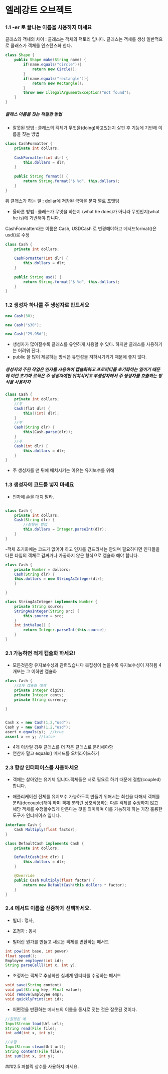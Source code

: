 # 엘레강트 오브젝트

### 1.1  -er 로 끝나는 이름을 사용하지 마세요 
클래스와 객체의 차이 : 클래스는 객체의 팩토리 입니다. 클래스는 객체를 생성
일반적으로 클래스가 객체를 인스턴스화 한다.

~~~java
class Shape {
    public Shape make(String name) {
        if(name.equals("circle")){
            return new Circle();
        }
        if(name.equals("rectangle")){
            return new Rectangle();
        }
        throw new IllegalArgumentException("not found");
    }
}
~~~ 

##### 클래스 이름을 짓는 적절한 방법 <Br>
- 잘못된 방법 : 클래스의 객체가 무엇을(doing)하고있는지 살핀 후 기능에 기반해 이름을 짓는 방법
~~~java
class CashFormatter {
    private int dollars;
 
    CashFormatter(int dlr) {
        this.dollars = dlr;
    }
 
    public String format() {
        return String.format("$ %d", this.dollars);
    }
}
~~~
 위 클래스가 하는 일 : dollar에 저장된 금액을 문자 열로 포맷팅
 
- 올바른 방법 : 클래스가 무엇을 하는지 (what he does)가 아니라 무엇인지(what he is)에 기반해야 합니다.

CashFormatter라는 이름은 Cash, USDCash 로 변경해야하고 메서드format()은 usd()로 수정

~~~java
class Cash {
    private int dollars;
 
    CashFormatter(int dlr) {
        this.dollars = dlr;
    }
 
    public String usd() {
        return String.format("$ %d", this.dollars);
    }
}
~~~

### 1.2 생성자 하나를 주 생성자로 만드세요 

~~~java
new Cash(30);

new Cash("$30");

new Cash("29.95d");
~~~

- 생성자가 많아질수록 클래스를 유연하게 사용할 수 있다. 하지만 클래스를 사용하기는 어려워 진다.
- public 을 많이 제공하는 방식은 유연성을 저하시기키기 때문에 좋지 않다.

##### 생성자의 주된 작업은 인자를 사용하여 캡슐화하고 프로퍼티를 초기화하는 일이기 때문에 이런 초기화 로직은 주 생성자에만 위치시키고 부생성자에서 주 생성자를 호출하는 방식을 사용하자

~~~java
class Cash {
    private int dollars;
    //부
    Cash(flat dlr) {
        this((int) dlr);
    }
    //부
    Cash(String dlr) {
        this(Cash.parse(dlr));
    }
    //주
    Cash(int dlr) {
        this.dollars = dlr;
    }
}
~~~
- 주 생성자를 맨 뒤에 배치시키는 이유는 유지보수를 위해

### 1.3 생성자에 코드를 넣지 마세요 
- 인자에 손을 대지 말라.
~~~java

class Cash {
    private int dollars;
    Cash(String dlr) {
        //잘못된 방법
        this.dollars = Integer.parseInt(dlr);
    }
}
~~~
-객체 초기화에는 코드가 없어야 하고 인자를 건드려서는 안되며 필요하다면 인다들을 다른 타입의 객체로 감싸거나 가공하지 않은 형식으로 캡슐화 해야 합니다. 

~~~java 
class Cash {
    private Number = dollors;
    Cash(String dlr) {
    this.dollors = new StringAsInteger(dlr);
    }

}

class StringAsInteger implements Number {
    private String source;
    StringAsInteger(String src) {
        this.source = src;
    }
    int intValue() {
        return Integer.parseInt(this.source);
    }
}
~~~

### 2.1 가능하면 적게 캡슐화 하세요!
- 모든것은함 유지보수성과 관련있습니다 복잡성이 높을수록 유지보수성이 저하됨 4개또는 그 이하만 캡슐화

~~~java
class Cash {
    //3개 캡슐화 예제 
    private Integer digits;
    private Integer cents;
    private String currency;
    
}


Cash x = new Cash(1,2,"usd");
Cash y = new Cash(1,2,"usd");
asert x.equals(y);  //true
assert x == y; //false

~~~
- 4개 이상일 경우 클래스를 더 작은 클래스로 분리해야함
- 연산자 말고 equals() 메서드를 오버라이드하기

### 2.3 항상 인터페이스를 사용하세요
- 객체는 살아있는 유기체 입니다.객체들은 서로 필요로 하기 때문에 결합(coupled)합니다.

- 애플리케이션 전체를 유지보수 가능하도록 만들기 위해서는 최선을 다해서 객체를 분리(decouple)해야 하며 객체 분리란 상호작용하는 다른
객체를 수정하지 않고 해당 객체를 수정할수있게 만든다는 것을 의미하며 이를 가능하게 하는 가장 훌륭한 도구가 인터페이스 입니다.

~~~java
interface Cash {
    Cash Multiply(float factor);
}

class DefaultCash implements Cash {
    private int dollors;

    DefaultCash(int dlr) {
        this.dollors = dlr;
    }

    @Override
    public Cash Multiply(float factor) {
        return new DefaultCash(this.dollors * factor);
    }
}
~~~

### 2.4 메서드 이름을 신중하게 선택하세요.

- 빌더 : 명사, 
- 조정자 : 동사 

- 빌더란 뭔가를 만들고 새로운 객체를 변환하는 메서드
~~~java 
int pow(int base, int power)
float speed();
Employee employee(int id);
String parseCelll(int x, int y);
~~~

- 조정자는 객체로 추상화한 실셰계 엔티티를 수정하는 메서드
~~~java
void save(String content)
void put(String key, Float value);
void remove(Employee emp);
void quicklyPrint(int id);
~~~

- 어떤것을 반환하는 메서드의 이름을 동사로 짓는 것은 잘못된 것이다.
~~~java
//잘못된 예
InputStream load(Url url);
String read(File file);
int add(int x, int y);

//수정
InputStream steam(Url url);
String content(File file);
int sum(int x, int y);
~~~

###2.5 퍼블릭 상수를 사용하지 마세요.
